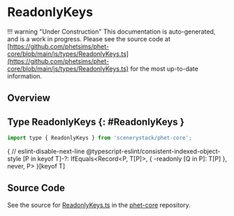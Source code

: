 # ReadonlyKeys

!!! warning "Under Construction"
    This documentation is auto-generated, and is a work in progress. Please see the source code at
    [https://github.com/phetsims/phet-core/blob/main/js/types/ReadonlyKeys.ts](https://github.com/phetsims/phet-core/blob/main/js/types/ReadonlyKeys.ts) for the most up-to-date information.

## Overview



## Type ReadonlyKeys {: #ReadonlyKeys }


```js
import type { ReadonlyKeys } from 'scenerystack/phet-core';
```


{
  // eslint-disable-next-line @typescript-eslint/consistent-indexed-object-style
  [P in keyof T]-?: IfEquals&lt;Record&lt;P, T[P]&gt;, { -readonly [Q in P]: T[P] }, <span style="color: hsla(calc(var(--md-hue) + 180deg),80%,40%,1);">never</span>, P&gt;
}[keyof T]



## Source Code

See the source for [ReadonlyKeys.ts](https://github.com/phetsims/phet-core/blob/main/js/types/ReadonlyKeys.ts) in the [phet-core](https://github.com/phetsims/phet-core) repository.
